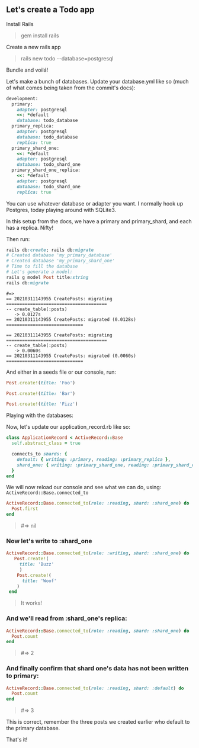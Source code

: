 ## Let's create a Todo app

Install Rails

> gem install rails

Create a new rails app
> rails new todo --database=postgresql

Bundle and voilá!

Let's make a bunch of databases. Update your database.yml like so (much of what comes being taken from the commit's docs):

```ruby
development:
  primary:
    adapter: postgresql
    <<: *default
    database: todo_database
  primary_replica:
    adapter: postgresql
    database: todo_database
    replica: true
  primary_shard_one:
    <<: *default
    adapter: postgresql
    database: todo_shard_one
  primary_shard_one_replica:
    <<: *default
    adapter: postgresql
    database: todo_shard_one
    replica: true
```
You can use whatever database or adapter you want. I normally hook up Postgres, today playing around with SQLite3. 

In this setup from the docs, we have a primary and primary_shard, and each has a replica. Nifty!

Then run:
```ruby
rails db:create; rails db:migrate
# Created database 'my_primary_database'
# Created database 'my_primary_shard_one'
# Time to fill the database
# Let's generate a model:
rails g model Post title:string
rails db:migrate
```

```
#=>
== 20210311143955 CreatePosts: migrating ======================================
-- create_table(:posts)
   -> 0.0127s
== 20210311143955 CreatePosts: migrated (0.0128s) =============================

== 20210311143955 CreatePosts: migrating ======================================
-- create_table(:posts)
   -> 0.0060s
== 20210311143955 CreatePosts: migrated (0.0060s) =============================
```

And either in a seeds file or our console, run:
```ruby
Post.create!(title: 'Foo')

Post.create!(title: 'Bar')

Post.create!(title: 'Fizz')
```

Playing with the databases:

Now, let's update our application_record.rb like so:
```ruby
class ApplicationRecord < ActiveRecord::Base
  self.abstract_class = true

  connects_to shards: {
    default: { writing: :primary, reading: :primary_replica },
    shard_one: { writing: :primary_shard_one, reading: :primary_shard_one_replica }
  }
end
```
We will now reload our console and see what we can do, using: `ActiveRecord::Base.connected_to` 

```ruby
ActiveRecord::Base.connected_to(role: :reading, shard: :shard_one) do
  Post.first
end
```

> #=> nil


### Now let's write to :shard_one
```ruby
ActiveRecord::Base.connected_to(role: :writing, shard: :shard_one) do
   Post.create!(
     title: 'Buzz'
     )
    Post.create!(
      title: 'Woof'
    )
 end
```
> It works!

### And we'll read from :shard_one's replica:
```ruby
ActiveRecord::Base.connected_to(role: :reading, shard: :shard_one) do
  Post.count
end
```
> #=> 2

### And finally confirm that shard one's data has not been written to primary:

```ruby
ActiveRecord::Base.connected_to(role: :reading, shard: :default) do
  Post.count
end
```
> #=> 3

This is correct, remember the three posts we created earlier who default to the primary database.


That's it!
